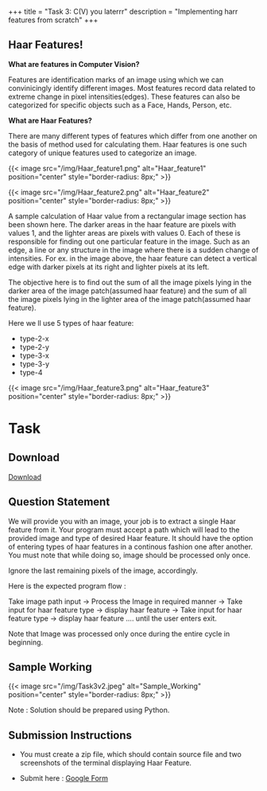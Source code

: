 +++
title = "Task 3: C(V) you laterrr"
description = "Implementing harr features from scratch"
+++

## Haar Features!

**What are features in Computer Vision?**

Features are identification marks of an image using which we can convinicingly identify different images. Most features record data related to extreme change in pixel intensities(edges). These features can also be categorized for specific objects such as a Face, Hands, Person, etc. 

**What are Haar Features?**

There are many different types of features which differ from one another on the basis of method used for calculating them. Haar features is one such category of unique features used to categorize an image.

{{< image src="/img/Haar_feature1.png" alt="Haar_feature1" position="center" style="border-radius: 8px;" >}}

{{< image src="/img/Haar_feature2.png" alt="Haar_feature2" position="center" style="border-radius: 8px;" >}}

A sample calculation of Haar value from a rectangular image section has been shown here. The darker areas in the haar feature are pixels with values 1, and the lighter areas are pixels with values 0. Each of these is responsible for finding out one particular feature in the image. Such as an edge, a line or any structure in the image where there is a sudden change of intensities. For ex. in the image above, the haar feature can detect a vertical edge with darker pixels at its right and lighter pixels at its left.

The objective here is to find out the sum of all the image pixels lying in the darker area of the image patch(assumed haar feature) and the sum of all the image pixels lying in the lighter area of the image patch(assumed haar feature).

Here we ll use 5 types of haar feature:

 - type-2-x
 - type-2-y
 - type-3-x
 - type-3-y
 - type-4

{{< image src="/img/Haar_feature3.png" alt="Haar_feature3" position="center" style="border-radius: 8px;" >}}

# Task

## Download
[Download](https://drive.google.com/drive/folders/1NjuOatrqFM_e0NDT4FFm6Yi1LkaIXqUb?usp=sharing)

## **Question Statement**

We will provide you with an image, your job is to extract a single Haar feature from it. Your program must accept a path which will lead to the provided image and type of desired Haar feature. It should have the option of entering types of haar features in a continous fashion one after another. You must note that while doing so, image should be processed only once. 

Ignore the last remaining pixels of the image, accordingly.

Here is the expected program flow : 

Take image path input -> Process the Image in required manner -> Take input for haar feature type -> display haar feature -> Take input for haar feature type -> display haar feature .... until the user enters exit. 

Note that Image was processed only once during the entire cycle in beginning.

## **Sample Working**

{{< image src="/img/Task3v2.jpeg" alt="Sample_Working" position="center" style="border-radius: 8px;" >}}
 
Note : Solution should be prepared using Python.

## **Submission Instructions**
 - You must create a zip file, which should contain source file and two screenshots of the terminal displaying Haar Feature.

 - Submit here : [Google Form](https://forms.gle/5hjd2i47FgH1bH4c8)

